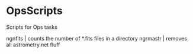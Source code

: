 # OpsScripts
Scripts for Ops tasks

ngnfits | counts the number of *.fits files in a directory
ngrmastr | removes all astrometry.net fluff
